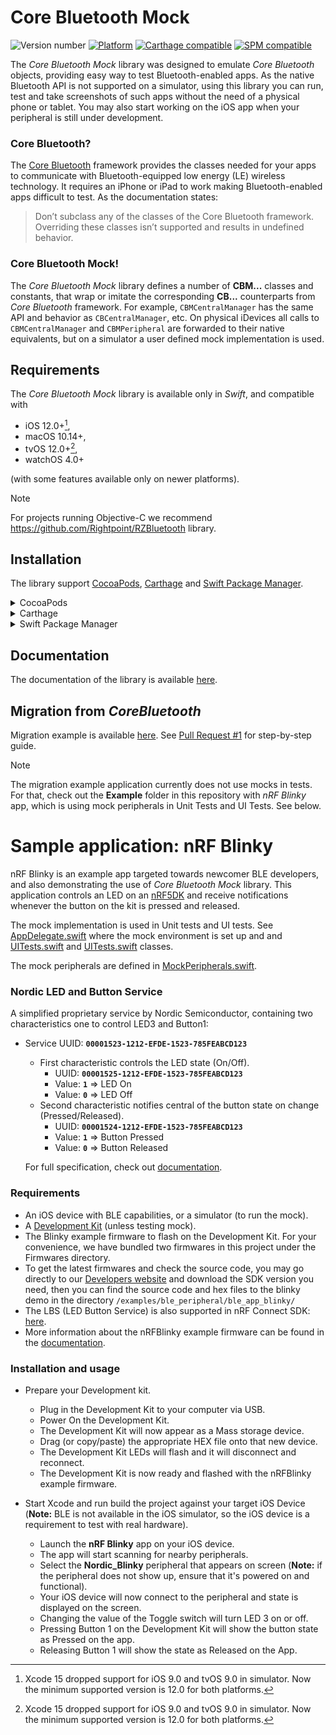 # Core Bluetooth Mock

![Version number](https://img.shields.io/cocoapods/v/CoreBluetoothMock) 
[![Platform](https://img.shields.io/cocoapods/p/CoreBluetoothMock.svg?style=flat)](https://github.com/NordicSemiconductor/IOS-CoreBluetooth-Mock)
[![Carthage compatible](https://img.shields.io/badge/Carthage-compatible-4BC51D.svg?style=flat)](https://github.com/Carthage/Carthage)
[![SPM compatible](https://img.shields.io/badge/SPM-compatible-green?style=flat)](https://swift.org/package-manager)

The *Core Bluetooth Mock* library was designed to emulate *Core Bluetooth* objects, providing easy way to test 
Bluetooth-enabled apps. As the native Bluetooth API is not supported on a simulator, using this library you can run, test 
and take screenshots of such apps without the need of a physical phone or tablet. You may also start working on the
iOS app when your peripheral is still under development.

### Core Bluetooth?

The [Core Bluetooth](https://developer.apple.com/documentation/corebluetooth) framework provides the classes needed 
for your apps to communicate with Bluetooth-equipped low energy (LE) wireless technology. It requires an iPhone or iPad to 
work making Bluetooth-enabled apps difficult to test. As the documentation states:

> Don’t subclass any of the classes of the Core Bluetooth framework. Overriding these classes isn’t supported and results in 
   undefined behavior.

### Core Bluetooth Mock!

The *Core Bluetooth Mock* library defines a number of **CBM...** classes and constants, that wrap or imitate the corresponding
**CB...** counterparts from *Core Bluetooth* framework. For example, `CBMCentralManager` has the same API and 
behavior as `CBCentralManager`, etc. On physical iDevices all calls to `CBMCentralManager` and `CBMPeripheral` are
forwarded to their native equivalents, but on a simulator a user defined mock implementation is used. 

## Requirements

The *Core Bluetooth Mock* library is available only in *Swift*, and compatible with 
* iOS 12.0+[^1], 
* macOS 10.14+, 
* tvOS 12.0+[^1],
* watchOS 4.0+

(with some features available only on newer platforms).

> [!Note]
> For projects running Objective-C we recommend https://github.com/Rightpoint/RZBluetooth library.

[^1]: Xcode 15 dropped support for iOS 9.0 and tvOS 9.0 in simulator. Now the minimum supported version is 12.0 for both platforms.

## Installation

The library support [CocoaPods](https://github.com/CocoaPods/CocoaPods), [Carthage](https://github.com/Carthage/Carthage) and 
[Swift Package Manager](https://swift.org/package-manager).

<details>
   <summary>CocoaPods</summary>

- Create/Update your **Podfile** with the following contents

    ```ruby
    target 'YourAppTargetName' do
        pod 'CoreBluetoothMock'
    end
    ```

- Install dependencies

    ```bash
    pod install
    ```

- Open the newly created `.xcworkspace`
</details>
<details>
   <summary>Carthage</summary>
   
- Create a new **Cartfile** in your project's root with the following contents

    ```
    github "https://github.com/NordicSemiconductor/IOS-CoreBluetooth-Mock" ~> x.y // Replace x.y with your required version
    ```
    
- Build with carthage

    ```bash
    carthage update --platform iOS // also supported are tvOS, watchOS and macOS
    ```

- Copy the **CoreBluetoothMock.framework** from *Carthage/Build* to your project and follow [instructions from Carthage](https://github.com/Carthage/Carthage).
</details>
<details>
   <summary>Swift Package Manager</summary>

- In Xcode: *File -> Swift Packages -> Add package dependency*, 
type *https://github.com/NordicSemiconductor/IOS-CoreBluetooth-Mock.git* and set required version, branch or commit.

- If you have *Swift.package* file, include the following dependency:
  ```swift
  dependencies: [
      // [...]
      .package(name: "CoreBluetoothMock", 
               url: "https://github.com/NordicSemiconductor/IOS-CoreBluetooth-Mock.git", 
               .upToNextMajor(from: "x.y")) // Replace x.y with your required version
  ]
  ```
  and add it to your target:
  ```swift
  targets: [
      // [...]
      .target(
          name: "<Your target name>",
          dependencies: ["CoreBluetoothMock"]),
  ]
  ```
</details>

## Documentation

The documentation of the library is available [here](https://nordicsemiconductor.github.io/IOS-CoreBluetooth-Mock/documentation/corebluetoothmock).

## Migration from *CoreBluetooth*

Migration example is available [here](https://github.com/NordicSemiconductor/IOS-CoreBluetooth-Mock-Example).
See [Pull Request #1](https://github.com/NordicSemiconductor/IOS-CoreBluetooth-Mock-Example/pull/1) for 
step-by-step guide.

> [!Note]
> The migration example application currently does not use mocks in tests. 
For that, check out the **Example** folder in this repository with *nRF Blinky* app, which is
using mock peripherals in Unit Tests and UI Tests. See below.

# Sample application: nRF Blinky

nRF Blinky is an example app targeted towards newcomer BLE developers, and also demonstrating the use 
of *Core Bluetooth Mock* library. This application controls an LED on an
[nRF5DK](https://www.nordicsemi.com/Software-and-Tools/Development-Kits)
and receive notifications whenever the button on the kit is pressed and released.

The mock implementation is used in Unit tests and UI tests. 
See [AppDelegate.swift](Example/nRFBlinky/AppDelegate.swift) where the mock environment is set up and
and [UITests.swift](Example/Tests) and [UITests.swift](Example/UI%20Tests/UITests.swift) classes.

The mock peripherals are defined in [MockPeripherals.swift](Example/nRFBlinky/MockPeripherals.swift).

### Nordic LED and Button Service

A simplified proprietary service by Nordic Semiconductor, containing two characteristics one to control LED3 and Button1:
- Service UUID: **`00001523-1212-EFDE-1523-785FEABCD123`**
  - First characteristic controls the LED state (On/Off).
    - UUID: **`00001525-1212-EFDE-1523-785FEABCD123`**
    - Value: **`1`** => LED On
    - Value: **`0`** => LED Off
  - Second characteristic notifies central of the button state on change (Pressed/Released).
    - UUID: **`00001524-1212-EFDE-1523-785FEABCD123`**
    - Value: **`1`** => Button Pressed
    - Value: **`0`** => Button Released
  
  For full specification, check out 
  [documentation](https://infocenter.nordicsemi.com/topic/sdk_nrf5_v17.0.2/ble_sdk_app_blinky.html?cp=8_1_4_2_2_3).

### Requirements

- An iOS device with BLE capabilities, or a simulator (to run the mock).
- A [Development Kit](https://www.nordicsemi.com/Software-and-Tools/Development-Kits) (unless testing mock).
- The Blinky example firmware to flash on the Development Kit. For your convenience, we have bundled two firmwares in this project under the Firmwares directory.
- To get the latest firmwares and check the source code, you may go directly to our [Developers website](http://developer.nordicsemi.com/nRF5_SDK/) and download the SDK version you need, then you can find the source code and hex files to the blinky demo in the directory `/examples/ble_peripheral/ble_app_blinky/`
- The LBS (LED Button Service) is also supported in nRF Connect SDK: [here](https://developer.nordicsemi.com/nRF_Connect_SDK/doc/latest/nrf/samples/bluetooth/peripheral_lbs/README.html).
-  More information about the nRFBlinky example firmware can be found in the [documentation](https://infocenter.nordicsemi.com/topic/sdk_nrf5_v17.0.2/ble_sdk_app_blinky.html?cp=8_1_4_2_2_3).

### Installation and usage

- Prepare your Development kit.
  - Plug in the Development Kit to your computer via USB.
  - Power On the Development Kit.
  - The Development Kit will now appear as a Mass storage device.
  - Drag (or copy/paste) the appropriate HEX file onto that new device.
  - The Development Kit LEDs will flash and it will disconnect and reconnect.
  - The Development Kit is now ready and flashed with the nRFBlinky example firmware.

- Start Xcode and run build the project against your target iOS Device (**Note:** BLE is not available in the iOS simulator, so the iOS device is a requirement to test with real hardware).
  - Launch the **nRF Blinky** app on your iOS device.
  - The app will start scanning for nearby peripherals.
  - Select the **Nordic_Blinky** peripheral that appears on screen (**Note:** if the peripheral does not show up, ensure that it's powered on and functional).
  - Your iOS device will now connect to the peripheral and state is displayed on the screen.
  - Changing the value of the Toggle switch will turn LED 3 on or off.
  - Pressing Button 1 on the Development Kit will show the button state as Pressed on the app.
  - Releasing Button 1 will show the state as Released on the App.
